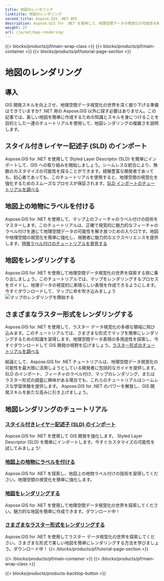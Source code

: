 ```yaml
---
title: 地図のレンダリング
linktitle: 地図のレンダリング
second_title: Aspose.GIS .NET API
description: Aspose.GIS for .NET を使用して、地理空間データの視覚化の可能性を解き放ちます。 SLD を簡単にインポートし、地物にラベルを付け、美しい地図をレンダリングします。今すぐ探索してみよう！
weight: 27
url: /ja/net/map-rendering/
---
```


{{< blocks/products/pf/main-wrap-class >}}
{{< blocks/products/pf/main-container >}}
{{< blocks/products/pf/tutorial-page-section >}}

# 地図のレンダリング

## 導入
GIS 開発スキルを向上させ、地理空間データ視覚化の世界を深く掘り下げる準備はできていますか? .NET 用の Aspose.GIS 以外に探す必要はありません。この記事では、美しい地図を簡単に作成するための知識とスキルを身につけることを目的とした一連のチュートリアルを使用して、地図レンダリングの複雑さを説明します。

## スタイル付きレイヤー記述子 (SLD) のインポート

Aspose.GIS for .NET を使用して Styled Layer Descriptor (SLD) を簡単にインポートして、GIS への取り組みを開始しましょう。シームレスな統合により、無数のカスタマイズの可能性を探ることができます。経験豊富な開発者であっても、初心者であっても、このチュートリアルを使用すると、地理空間の視覚化を強化するためのスムーズなプロセスが保証されます。[SLD インポートのチュートリアルを調べる](./import-styled-layer-descriptor/)

## 地図上の地物にラベルを付ける

Aspose.GIS for .NET を使用して、マップ上のフィーチャのラベル付けの技術をマスターします。このチュートリアルは、正確で視覚的に魅力的なフィーチャのラベル付けを通じて地理空間データの可能性を解き放つための入り口です。地図や地理空間の視覚化を簡単に強化し、視聴者に魅力的なエクスペリエンスを提供します。[特徴ラベル付けのチュートリアルを発見する](./label-features-on-map/)

## 地図をレンダリングする

Aspose.GIS for .NET を使用して地理空間データ視覚化の世界を探索する旅に乗り出しましょう。このチュートリアルでは、マップをレンダリングするプロセスをガイドし、地理データの視覚的に素晴らしい表現を作成できるようにします。今すぐダウンロードして、マップに命を吹き込みましょう![マップのレンダリングを開始する](./render-a-map/)

## さまざまなラスター形式をレンダリングする

Aspose.GIS for .NET を使用して、ラスター データ視覚化の多様な領域に飛び込みます。このチュートリアルでは、さまざまな形式でマップを簡単にレンダリングするための知識を習得します。地理空間データ表現の多用途性を探索し、今すぐダウンロードして GIS 開発の視野を広げましょう。[ラスター形式のチュートリアルを調べる](./render-various-raster-formats/)

結論として、Aspose.GIS for .NET チュートリアルは、地理空間データ視覚化の可能性を最大限に活用しようとしている開発者に包括的なガイドを提供します。 SLD のインポート、フィーチャのラベル付け、マップのレンダリング、またはラスター形式の調査に興味がある場合でも、これらのチュートリアルはシームレスな学習体験を提供します。 Aspose.GIS for .NET のパワーを解放し、GIS 開発スキルを新たな高みに引き上げましょう。
## 地図レンダリングのチュートリアル
### [スタイル付きレイヤー記述子 (SLD) のインポート](./import-styled-layer-descriptor/)
Aspose.GIS for .NET を使用して GIS 開発を強化します。 Styled Layer Descriptor (SLD) を簡単にインポートします。今すぐカスタマイズの可能性を試してみましょう!
### [地図上の地物にラベルを付ける](./label-features-on-map/)
Aspose.GIS for .NET を探索し、地図上の地物ラベル付けの技術を習得してください。地理空間の視覚化を簡単に強化します。
### [地図をレンダリングする](./render-a-map/)
Aspose.GIS for .NET を使用して地理空間データ視覚化の世界を探索してください。魅力的な地図を簡単に作成できます。ダウンロード中！
### [さまざまなラスター形式をレンダリングする](./render-various-raster-formats/)
Aspose.GIS for .NET を使用してラスター データ視覚化の世界を探索してください。さまざまな形式で美しい地図を簡単にレンダリングする方法を学びましょう。ダウンロード中！
{{< /blocks/products/pf/tutorial-page-section >}}

{{< /blocks/products/pf/main-container >}}
{{< /blocks/products/pf/main-wrap-class >}}

{{< blocks/products/products-backtop-button >}}
